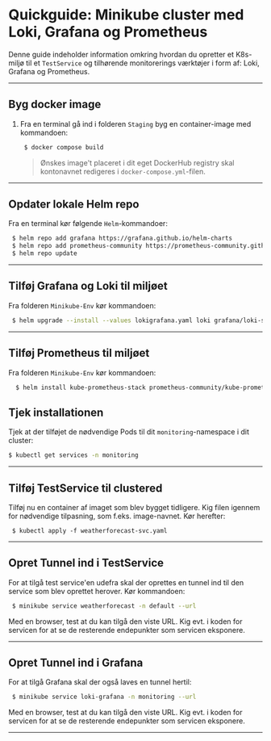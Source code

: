 # Quickguide: Minikube cluster med Loki, Grafana og Prometheus

Denne guide indeholder information omkring hvordan du opretter et K8s-miljø til et `TestService` og tilhørende monitorerings værktøjer i form af: Loki, Grafana og Prometheus.

---

## Byg docker image

1) Fra en terminal gå ind i folderen `Staging` byg en container-image med kommandoen:
  
   ``` bash
    $ docker compose build
   ```
  
   > Ønskes image't placeret i dit eget DockerHub registry skal kontonavnet redigeres i `docker-compose.yml`-filen.
  
---

## Opdater lokale Helm repo

Fra en terminal kør følgende `Helm`-kommandoer:

```bash
 $ helm repo add grafana https://grafana.github.io/helm-charts
 $ helm repo add prometheus-community https://prometheus-community.github.io/helm-charts
 $ helm repo update 
```

---

## Tilføj Grafana og Loki til miljøet

Fra folderen `Minikube-Env` kør kommandoen:

```bash
 $ helm upgrade --install --values lokigrafana.yaml loki grafana/loki-stack -n monitoring --create-namespace
```

---

## Tilføj Prometheus til miljøet

Fra folderen `Minikube-Env` kør kommandoen:

```bash
  $ helm install kube-prometheus-stack prometheus-community/kube-prometheus-stack --namespace monitoring --values prometheus.yaml --create-namespace
```

## Tjek installationen

Tjek at der tilføjet de nødvendige Pods til dit `monitoring`-namespace i dit cluster:

```bash
$ kubectl get services -n monitoring
```

---

## Tilføj TestService til clustered

Tilføj nu en container af imaget som blev bygget tidligere. Kig filen igennem for nødvendige tilpasning, som f.eks. image-navnet. Kør herefter:

```
 $ kubectl apply -f weatherforecast-svc.yaml
```

---

## Opret Tunnel ind i TestService

For at tilgå test service'en udefra skal der oprettes en tunnel ind til den service som blev oprettet herover. Kør kommandoen:

```bash
 $ minikube service weatherforecast -n default --url
```

Med en browser, test at du kan tilgå den viste URL. Kig evt. i koden for servicen for at se de resterende endepunkter som servicen eksponere.

---

## Opret Tunnel ind i Grafana

For at tilgå Grafana skal der også laves en tunnel hertil:

```bash
 $ minikube service loki-grafana -n monitoring --url
```

Med en browser, test at du kan tilgå den viste URL. Kig evt. i koden for servicen for at se de resterende endepunkter som servicen eksponere.

---
